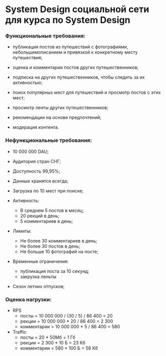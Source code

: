  # System Design социальной сети для курса по System Design

 
### Функциональные требования:

- публикация постов из путешествий с фотографиями, небольшимописанием и привязкой к конкретному месту путешествия;

- оценка и комментарии постов других путешественников;

- подписка на других путешественников, чтобы следить за их активностью;

- поиск популярных мест для путешествий и просмотр постов с этих мест;

- просмотр ленты других путешественников;

- рекомендации на основе предпочтений;

- модерация контента. 

### Нефункциональные требования:

- 10 000 000 DAU;

- Аудитория стран СНГ;

- Доступность 99,95%;

- Данные хранятся всегда;

- Загрузка по 10 мест при поиске;

- Активность:
    - В среднем 5 постов в месяц; 
    - 20 рекций в день;
    - 5 комментариев в день;

- Лимиты: 
    - Не более 30 комментариев в день;
    - Не более 30 постов в день;
    - Не больше 10 фотографий на посте;

- Временные ограничения:
    - публикация поста за 10 секунд;
    - закрузка леньты

- Сезон летних отпусков;

### Оценка нагрузки:

- RPS
    - посты = 10 000 000 / (30 / 5) / 86 400 = 20
    - рекции = 10 000 000 * 20 / 86 400 = 2 300
    - комментарии =  10 000 000 * 5 / 86 400 = 580
- Traffic
    - посты = 20 * 50Мб = 1 Гб 
    - рекции = 2 300 * 10 Б = 23 Кб
    - комментарии =  580 * 100 Б = 58 Кб